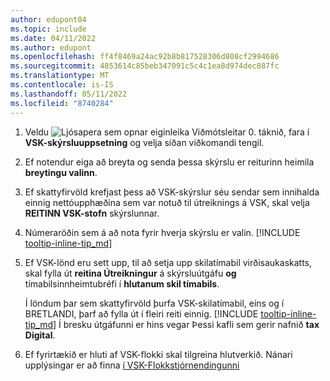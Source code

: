 ```yaml
---
author: edupont04
ms.topic: include
ms.date: 04/11/2022
ms.author: edupont
ms.openlocfilehash: ff4f8469a24ac92b8b817528306d808cf2994686
ms.sourcegitcommit: 4853614c85beb347091c5c4c1ea8d974dec887fc
ms.translationtype: MT
ms.contentlocale: is-IS
ms.lasthandoff: 05/11/2022
ms.locfileid: "8740284"
---
```

1. Veldu ![Ljósapera sem opnar eiginleika Viðmótsleitar 0.](../media/ui-search/search_small.png "Segðu mér hvað þú vilt gera") táknið, fara í **VSK-skýrsluuppsetning** og velja síðan viðkomandi tengil.  
2. Ef notendur eiga að breyta og senda þessa skýrslu er reiturinn heimila **breytingu valinn**.  
3. Ef skattyfirvöld krefjast þess að VSK-skýrslur séu sendar sem innihalda einnig nettóupphæðina sem var notuð til útreiknings á VSK, skal velja **REITINN VSK-stofn** skýrslunnar.  
4. Númeraröðin sem á að nota fyrir hverja skýrslu er valin. [!INCLUDE [tooltip-inline-tip_md](tooltip-inline-tip_md.md)]  
5. Ef VSK-lönd eru sett upp, til að setja upp skilatímabil virðisaukaskatts, skal fylla út **reitina Útreikningur** á skýrsluútgáfu **og** tímabilsinnheimtubréfi í **hlutanum skil tímabils**.  

    Í löndum þar sem skattyfirvöld þurfa VSK-skilatímabil, eins og í BRETLANDI, þarf að fylla út í fleiri reiti einnig. [!INCLUDE [tooltip-inline-tip_md](tooltip-inline-tip_md.md)] Í bresku útgáfunni er hins vegar Þessi kafli sem gerir nafnið **tax Digital**.
6. Ef fyrirtækið er hluti af VSK-flokki skal tilgreina hlutverkið. Nánari upplýsingar er að finna [í VSK-Flokkstjórnendingunni](../ui-extensions-vat-group.md)  
